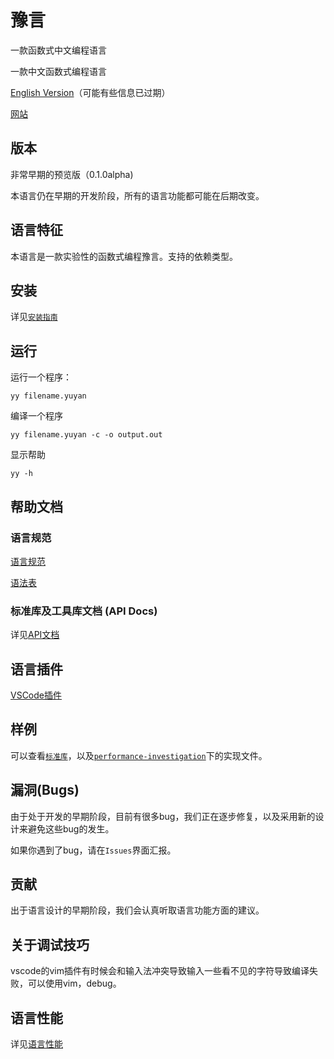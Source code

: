 # 豫言 
一款函数式中文编程语言

一款中文函数式编程语言

[English Version](README_eng.md)（可能有些信息已过期）

[网站](https://yuyan-lang.github.io/yuyan)

## 版本
非常早期的预览版（0.1.0alpha)

本语言仍在早期的开发阶段，所有的语言功能都可能在后期改变。

## 语言特征

本语言是一款实验性的函数式编程豫言。支持的依赖类型。

## 安装

详见[`安装指南`](InstallationInstruction.md)

## 运行

运行一个程序：
```
yy filename.yuyan
```

编译一个程序
```
yy filename.yuyan -c -o output.out
```

显示帮助
```
yy -h
```

## 帮助文档
### 语言规范

[语言规范](LanguageSpecification.md)

[语法表](SyntaxSheet.md)

### 标准库及工具库文档 (API Docs)

详见[API文档](autogen/docs/目录.html)

## 语言插件

[VSCode插件](https://marketplace.visualstudio.com/items?itemName=yuyan-lang.yuyan-vscode)

## 样例

可以查看[`标准库`](https://github.com/yuyan-lang/yuyan/tree/master/yylib)，以及[`performance-investigation`](https://github.com/yuyan-lang/yuyan/tree/master/performance-investigation)下的实现文件。


## 漏洞(Bugs)

由于处于开发的早期阶段，目前有很多bug，我们正在逐步修复，以及采用新的设计来避免这些bug的发生。

如果你遇到了bug，请在`Issues`界面汇报。

## 贡献

出于语言设计的早期阶段，我们会认真听取语言功能方面的建议。

## 关于调试技巧 

vscode的vim插件有时候会和输入法冲突导致输入一些看不见的字符导致编译失败，可以使用vim，debug。



## 语言性能

详见[语言性能](LanguagePerformance.md)
